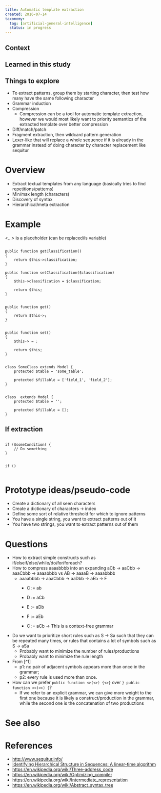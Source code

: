 ```yaml
---
title: Automatic template extraction
created: 2016-07-14
taxonomy:
  tag: [artificial-general-intelligence]
  status: in progress
---
```


## Context

## Learned in this study

## Things to explore
* To extract patterns, group them by starting character, then test how many have the same following character
* Grammar induction
* Compression
	* Compression can be a tool for automatic template extraction, however we would most likely want to priority semantics of the extracted template over better compression
* Diff/match/patch
* Fragment extraction, then wildcard pattern generation
* Lexer-like that will replace a whole sequence if it is already in the grammar instead of doing character by character replacement like sequitur

# Overview
* Extract textual templates from any language (basically tries to find repetitions/patterns)
* Min/max length (characters)
* Discovery of syntax
* Hierarchical/meta extraction

# Example
<...> is a placeholder (can be replaced/is variable)

<pre><code class="language-php line-numbers">
public function getClassification()
{
	return $this->classification;
}

public function setClassification($classification)
{
	$this->classification = $classification;

	return $this;
}
</code></pre>

<pre><code class="language-php line-numbers">
public function get<x>()
{
	return $this-><y>;
}


public function set<x>(<y>)
{
	$this-><z> = <y>;

	return $this;
}
</code></pre>

<pre><code class="language-php line-numbers">
class SomeClass extends Model {
	protected $table = 'some_table';

	protected $fillable = ['field_1', 'field_2'];
}
</code></pre>

<pre><code class="language-php line-numbers">
class <x> extends Model {
	protected $table = '<y>';

	protected $fillable = [<z>];
}
</code></pre>

## If extraction
<pre><code class="language-php line-numbers">
if ($someCondition) {
	// Do something
}
</code></pre>

<pre><code class="language-php line-numbers">
if (<x>)
	<y>
</code></pre>

# Prototype ideas/pseudo-code
* Create a dictionary of all seen characters
* Create a dictionary of characters -> index
* Define some sort of relative threshold for which to ignore patterns
* You have a single string, you want to extract patterns out of it
* You have two strings, you want to extract patterns out of them

# Questions
* How to extract simple constructs such as if/elseif/else/while/do/for/foreach?
* How to compress aaaabbbb into an expanding aCb -> aaCbb -> aaaCbbb -> aaaabbbb vs AB -> aaaaB -> aaaabbbb
	* aaaabbbb -> aaaCbbb -> aaDbb -> aEb -> F
		* C := ab
		* D := aCb
		* E := aDb
		* F := aEb

		* C := aCb
-> This is a context-free grammar
* Do we want to prioritize short rules such as S -> Sa such that they can be repeated many times, or rules that contains a lot of symbols such as S -> aSa
	* Probably want to minimize the number of rules/productions
	* Probably want to minimize the rule length
* From [^1]
	* p1: no pair of adjacent symbols appears more than once in the grammar;
	* p2: every rule is used more than once.
* How can we prefer `public function <>(<>) {<>}` over `} public function <>(<>) {`?
	* If we refer to an explicit grammar, we can give more weight to the first one because it is likely a construct/production in the grammar, while the second one is the concatenation of two productions

# See also

# References
* http://www.sequitur.info/
* [Identifying Hierarchical Structure in Sequences: A linear-time algorithm](http://www.jair.org/media/374/live-374-1630-jair.pdf)
* https://en.wikipedia.org/wiki/Three-address_code
* https://en.wikipedia.org/wiki/Optimizing_compiler
* https://en.wikipedia.org/wiki/Intermediate_representation
* https://en.wikipedia.org/wiki/Abstract_syntax_tree
